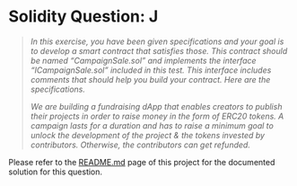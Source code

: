 # Solidity Question: J

> _In this exercise, you have been given specifications and your goal is to develop a smart contract that satisfies those. This contract should be named “CampaignSale.sol” and implements the interface “ICampaignSale.sol” included in this test. This interface includes comments that should help you build your contract. Here are the specifications._
>
> _We are building a fundraising dApp that enables creators to publish their projects in order to raise money in the form of ERC20 tokens. A campaign lasts for a duration and has to raise a minimum goal to unlock the development of the project & the tokens invested by contributors. Otherwise, the contributors can get refunded._

Please refer to the [README.md](./../../README.md) page of this project for the documented solution for this question.